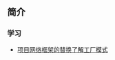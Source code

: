 ## 简介

### 学习

- [项目网络框架的替换了解工厂模式](https://v1sk.github.io/2016/12/11/%E8%A7%A3%E8%80%A6%E6%80%9D%E8%B7%AF/)
